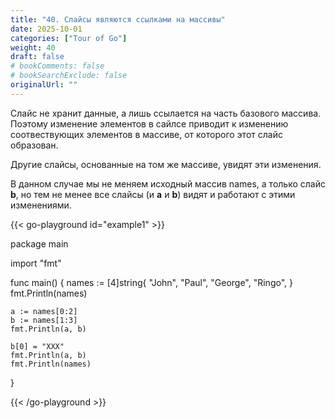 ```yaml
---
title: "40. Слайсы являются ссылками на массивы"
date: 2025-10-01
categories: ["Tour of Go"]
weight: 40
draft: false
# bookComments: false
# bookSearchExclude: false
originalUrl: ""
---
```


Слайс не хранит данные, а лишь ссылается на часть базового массива.  
Поэтому изменение элементов в сайлсе приводит к изменению соотвествующих элементов в массиве, от которого этот слайс образован.

Другие слайсы, основанные на том же массиве, увидят эти изменения.

В данном случае мы не меняем исходный массив names, а только слайс **b**, но тем не менее все слайсы (и **a** и **b**) видят и работают с этими изменениями.

{{< go-playground id="example1" >}}

package main

import "fmt"

func main() {
    names := [4]string{
    "John",
    "Paul",
    "George",
    "Ringo",
}
fmt.Println(names)

	a := names[0:2]
	b := names[1:3]
	fmt.Println(a, b)

	b[0] = "XXX"
	fmt.Println(a, b)
	fmt.Println(names)
}

{{< /go-playground >}} 